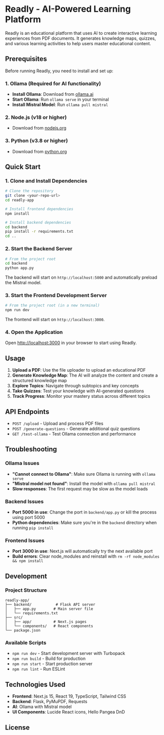 # Readly - AI-Powered Learning Platform

Readly is an educational platform that uses AI to create interactive learning experiences from PDF documents. It generates knowledge maps, quizzes, and various learning activities to help users master educational content.

## Prerequisites

Before running Readly, you need to install and set up:

### 1. Ollama (Required for AI functionality)
- **Install Ollama**: Download from [ollama.ai](https://ollama.ai)
- **Start Ollama**: Run `ollama serve` in your terminal
- **Install Mistral Model**: Run `ollama pull mistral`

### 2. Node.js (v18 or higher)
- Download from [nodejs.org](https://nodejs.org)

### 3. Python (v3.8 or higher)
- Download from [python.org](https://python.org)

## Quick Start

### 1. Clone and Install Dependencies

```bash
# Clone the repository
git clone <your-repo-url>
cd readly-app

# Install frontend dependencies
npm install

# Install backend dependencies
cd backend
pip install -r requirements.txt
cd ..
```

### 2. Start the Backend Server

```bash
# From the project root
cd backend
python app.py
```

The backend will start on `http://localhost:5000` and automatically preload the Mistral model.

### 3. Start the Frontend Development Server

```bash
# From the project root (in a new terminal)
npm run dev
```

The frontend will start on `http://localhost:3000`.

### 4. Open the Application

Open [http://localhost:3000](http://localhost:3000) in your browser to start using Readly.

## Usage

1. **Upload a PDF**: Use the file uploader to upload an educational PDF
2. **Generate Knowledge Map**: The AI will analyze the content and create a structured knowledge map
3. **Explore Topics**: Navigate through subtopics and key concepts
4. **Take Quizzes**: Test your knowledge with AI-generated questions
5. **Track Progress**: Monitor your mastery status across different topics

## API Endpoints

- `POST /upload` - Upload and process PDF files
- `POST /generate-questions` - Generate additional quiz questions
- `GET /test-ollama` - Test Ollama connection and performance

## Troubleshooting

### Ollama Issues
- **"Cannot connect to Ollama"**: Make sure Ollama is running with `ollama serve`
- **"Mistral model not found"**: Install the model with `ollama pull mistral`
- **Slow responses**: The first request may be slow as the model loads

### Backend Issues
- **Port 5000 in use**: Change the port in `backend/app.py` or kill the process using port 5000
- **Python dependencies**: Make sure you're in the `backend` directory when running `pip install`

### Frontend Issues
- **Port 3000 in use**: Next.js will automatically try the next available port
- **Build errors**: Clear node_modules and reinstall with `rm -rf node_modules && npm install`

## Development

### Project Structure
```
readly-app/
├── backend/           # Flask API server
│   ├── app.py        # Main server file
│   └── requirements.txt
├── src/
│   ├── app/          # Next.js pages
│   └── components/   # React components
└── package.json
```

### Available Scripts
- `npm run dev` - Start development server with Turbopack
- `npm run build` - Build for production
- `npm run start` - Start production server
- `npm run lint` - Run ESLint

## Technologies Used

- **Frontend**: Next.js 15, React 19, TypeScript, Tailwind CSS
- **Backend**: Flask, PyMuPDF, Requests
- **AI**: Ollama with Mistral model
- **UI Components**: Lucide React icons, Hello Pangea DnD

## License